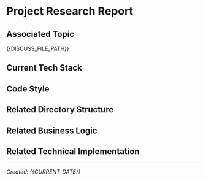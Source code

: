 # Project Research Report

## Associated Topic
{{DISCUSS_FILE_PATH}}

## Current Tech Stack
<!-- Programming languages, frameworks, libraries, and tools used in the project -->

## Code Style
<!-- Code organization, naming conventions, programming patterns, and architecture style -->

## Related Directory Structure
<!--
Folder organization structure and specific files/modules related to the topic
Example format:
```
src/
├── components/
│   └── UserAuth.js
├── services/
│   └── authService.js
└── utils/
    └── validation.js
```
-->

## Related Business Logic
<!-- Business processes, data flow, and core functionality implementation related to the topic -->

## Related Technical Implementation
<!-- Specific implementation methods, configurations, and integration solutions related to the topic -->

---
*Created: {{CURRENT_DATE}}*